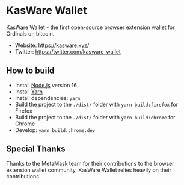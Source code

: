 # KasWare Wallet

KasWare Wallet - the first open-source browser extension wallet for Ordinals on bitcoin.

- Website: https://kasware.xyz/
- Twitter: https://twitter.com/kasware_wallet

## How to build

- Install [Node.js](https://nodejs.org) version 16
- Install [Yarn](https://yarnpkg.com/en/docs/install)
- Install dependencies: `yarn`
- Build the project to the `./dist/` folder with `yarn build:firefox` for Firefox
- Build the project to the `./dist/` folder with `yarn build:chrome` for Chrome
- Develop: `yarn build:chrome:dev`

## Special Thanks

Thanks to the MetaMask team for their contributions to the browser extension wallet community, KasWare Wallet relies heavily on their contributions.
